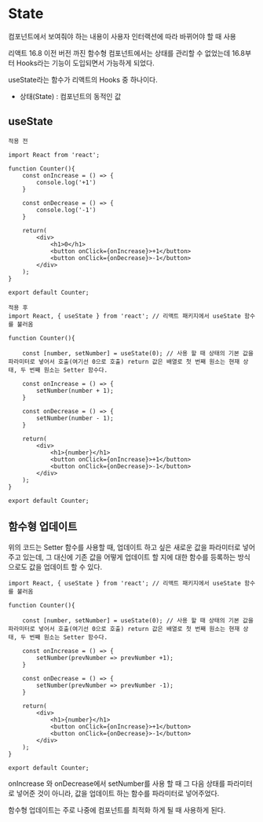 # State

컴포넌트에서 보여줘야 하는 내용이 사용자 인터랙션에 따라 바뀌어야 할 때 사용

리액트 16.8 이전 버전 까진 함수형 컴포넌트에서는 상태를 관리할 수 없었는데 16.8부터 Hooks라는 기능이 도입되면서 가능하게 되었다.

useState라는 함수가 리액트의 Hooks 중 하나이다.

 - 상태(State) : 컴포넌트의 동적인 값

## useState

```
적용 전

import React from 'react';

function Counter(){
    const onIncrease = () => {
        console.log('+1')
    }

    const onDecrease = () => {
        console.log('-1')
    }

    return(
        <div>
            <h1>0</h1>
            <button onClick={onIncrease}>+1</button>
            <button onClick={onDecrease}>-1</button>
        </div>
    );
}

export default Counter;
```

```
적용 후
import React, { useState } from 'react'; // 리액트 패키지에서 useState 함수를 불러옴

function Counter(){

    const [number, setNumber] = useState(0); // 사용 할 때 상태의 기본 값을 파라미터로 넣어서 호출(여기선 0으로 호출) return 값은 배열로 첫 번째 원소는 현재 상태, 두 번째 원소는 Setter 함수다.

    const onIncrease = () => {
        setNumber(number + 1);
    }

    const onDecrease = () => {
        setNumber(number - 1);
    }

    return(
        <div>
            <h1>{number}</h1>
            <button onClick={onIncrease}>+1</button>
            <button onClick={onDecrease}>-1</button>
        </div>
    );
}

export default Counter;
```

## 함수형 업데이트

위의 코드는 Setter 함수를 사용할 때, 업데이트 하고 싶은 새로운 값을 파라미터로 넣어주고 있는데, 그 대신에 기존 값을 어떻게 업데이트 할 지에 대한 함수를 등록하는 방식으로도 값을 업데이트 할 수 있다.

```
import React, { useState } from 'react'; // 리액트 패키지에서 useState 함수를 불러옴

function Counter(){

    const [number, setNumber] = useState(0); // 사용 할 때 상태의 기본 값을 파라미터로 넣어서 호출(여기선 0으로 호출) return 값은 배열로 첫 번째 원소는 현재 상태, 두 번째 원소는 Setter 함수다.

    const onIncrease = () => {
        setNumber(prevNumber => prevNumber +1);
    }

    const onDecrease = () => {
        setNumber(prevNumber => prevNumber -1);
    }

    return(
        <div>
            <h1>{number}</h1>
            <button onClick={onIncrease}>+1</button>
            <button onClick={onDecrease}>-1</button>
        </div>
    );
}

export default Counter;
```
onIncrease 와 onDecrease에서 setNumber를 사용 할 때 그 다음 상태를 파라미터로 넣어준 것이 아니라, 값을 업데이트 하는 함수를 파라미터로 넣어주었다.

함수형 업데이트는 주로 나중에 컴포넌트를 최적화 하게 될 때 사용하게 된다.